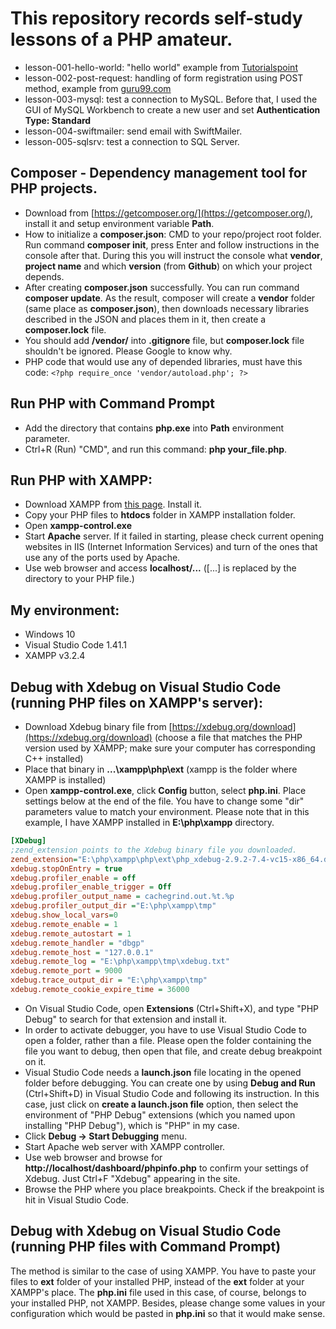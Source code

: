 ﻿# This repository records self-study lessons of a PHP amateur.

* lesson-001-hello-world: "hello world" example from [Tutorialspoint](https://www.tutorialspoint.com/php/php_introduction.htm)
* lesson-002-post-request: handling of form registration using POST method, example from [guru99.com](https://www.guru99.com/php-forms-handling.html)
* lesson-003-mysql: test a connection to MySQL. Before that, I used the GUI of MySQL Workbench to create a new user and set __Authentication Type: Standard__
* lesson-004-swiftmailer: send email with SwiftMailer.
* lesson-005-sqlsrv: test a connection to SQL Server.

## Composer - Dependency management tool for PHP projects.

* Download from [https://getcomposer.org/](https://getcomposer.org/), install it and setup environment variable __Path__.
* How to initialize a __composer.json__: CMD to your repo/project root folder. Run command __composer init__, press Enter and follow instructions in the console after that. During this you will instruct the console what __vendor__, __project name__ and which __version__ (from __Github__) on which your project depends.
* After creating __composer.json__ successfully. You can run command __composer update__. As the result, composer will create a __vendor__ folder (same place as __composer.json__), then downloads necessary libraries described in the JSON and places them in it, then create a __composer.lock__ file.
* You should add __/vendor/__ into __.gitignore__ file, but __composer.lock__ file shouldn't be ignored. Please Google to know why.
* PHP code that would use any of depended libraries, must have this code:  ```<?php require_once 'vendor/autoload.php'; ?>```      

## Run PHP with Command Prompt
* Add the directory that contains __php.exe__ into __Path__ environment parameter.
* Ctrl+R (Run) "CMD", and run this command: __php your_file.php__.

## Run PHP with XAMPP:

* Download XAMPP from [this page](https://www.apachefriends.org/index.html). Install it.
* Copy your PHP files to __htdocs__ folder in XAMPP installation folder.
* Open __xampp-control.exe__
* Start __Apache__ server. If it failed in starting, please check current opening websites in IIS (Internet Information Services) and turn of the ones that use any of the ports used by Apache.
* Use web browser and access __localhost/...__ ([...] is replaced by the directory to your PHP file.)

## My environment:

* Windows 10
* Visual Studio Code 1.41.1
* XAMPP v3.2.4

## Debug with Xdebug on Visual Studio Code (running PHP files on XAMPP's server):

* Download Xdebug binary file from [https://xdebug.org/download](https://xdebug.org/download) (choose a file that matches the PHP version used by XAMPP; make sure your computer has corresponding C++ installed)
* Place that binary in __...\xampp\php\ext__ (xampp is the folder where XAMPP is installed)
* Open __xampp-control.exe__, click __Config__ button, select __php.ini__. Place settings below at the end of the file. You have to change some "dir" parameters value to match your environment. Please note that in this example, I have XAMPP installed in __E:\php\xampp__ directory.

```ini
[XDebug]
;zend_extension points to the Xdebug binary file you downloaded.
zend_extension="E:\php\xampp\php\ext\php_xdebug-2.9.2-7.4-vc15-x86_64.dll"
xdebug.stopOnEntry = true
xdebug.profiler_enable = off
xdebug.profiler_enable_trigger = Off
xdebug.profiler_output_name = cachegrind.out.%t.%p
xdebug.profiler_output_dir ="E:\php\xampp\tmp"
xdebug.show_local_vars=0
xdebug.remote_enable = 1
xdebug.remote_autostart = 1
xdebug.remote_handler = "dbgp"
xdebug.remote_host = "127.0.0.1"
xdebug.remote_log = "E:\php\xampp\tmp\xdebug.txt"
xdebug.remote_port = 9000
xdebug.trace_output_dir = "E:\php\xampp\tmp"
xdebug.remote_cookie_expire_time = 36000
```

* On Visual Studio Code, open __Extensions__ (Ctrl+Shift+X), and type "PHP Debug" to search for that extension and install it.
* In order to activate debugger, you have to use Visual Studio Code to open a folder, rather than a file. Please open the folder containing the file you want to debug, then open that file, and create debug breakpoint on it.
* Visual Studio Code needs a __launch.json__ file locating in the opened folder before debugging. You can create one by using __Debug and Run__ (Ctrl+Shift+D) in Visual Studio Code and following its instruction. In this case, just click on __create a launch.json file__ option, then select the environment of "PHP Debug" extensions (which you named upon installing "PHP Debug"), which is "PHP" in my case.  
* Click __Debug -> Start Debugging__ menu.
* Start Apache web server with XAMPP controller.
* Use web browser and browse for __http://localhost/dashboard/phpinfo.php__ to confirm your settings of Xdebug. Just Ctrl+F "Xdebug" appearing in the site.
* Browse the PHP where you place breakpoints. Check if the breakpoint is hit in Visual Studio Code.  

## Debug with Xdebug on Visual Studio Code (running PHP files with Command Prompt)

The method is similar to the case of using XAMPP. You have to paste your files to __ext__ folder of your installed PHP, instead of the __ext__ folder at your XAMPP's place. The __php.ini__ file used in this case, of course, belongs to your installed PHP, not XAMPP. Besides, please change some values in your configuration which would be pasted in __php.ini__ so that it would make sense.

